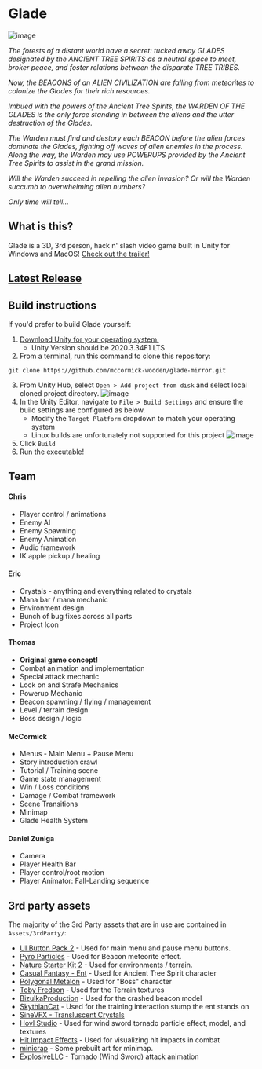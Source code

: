 # Glade

![image](https://user-images.githubusercontent.com/60236744/178626491-22030cd6-4e1c-4e34-b48a-cbdade6d27ab.png)

*The forests of a distant world have a secret: tucked away GLADES designated by the ANCIENT TREE SPIRITS as a neutral space to meet, broker peace, and foster relations between the disparate TREE TRIBES.*

*Now, the BEACONS of an ALIEN CIVILIZATION are falling from meteorites to colonize the Glades for their rich resources.*

*Imbued with the powers of the Ancient Tree Spirits, the WARDEN OF THE GLADES is the only force standing in between the aliens and the utter destruction of the Glades.*

*The Warden must find and destory each BEACON before the alien forces dominate the Glades, fighting off waves of alien enemies in the process. Along the way, the Warden may use POWERUPS provided by the Ancient Tree Spirits to assist in the grand mission.*

*Will the Warden succeed in repelling the alien invasion? Or will the Warden succumb to overwhelming alien numbers?*

*Only time will tell...*

## What is this?

Glade is a 3D, 3rd person, hack n' slash video game built in Unity for Windows and MacOS! [Check out the trailer!](https://www.youtube.com/watch?v=kh6KTAF7tVc)

## [Latest Release](https://github.com/mccormick-wooden/glade/releases/tag/latest)

## Build instructions

If you'd prefer to build Glade yourself:

1. [Download Unity for your operating system.](https://unity.com/download)
   - Unity Version should be 2020.3.34F1 LTS
2. From a terminal, run this command to clone this repository:
```
git clone https://github.com/mccormick-wooden/glade-mirror.git
```
3. From Unity Hub, select `Open > Add project from disk` and select local cloned project directory.
![image](https://user-images.githubusercontent.com/60236744/178601965-42d9025b-6b65-4a36-ace0-e89d634ff3d4.png)
4. In the Unity Editor, navigate to `File > Build Settings` and ensure the build settings are configured as below.
   - Modify the `Target Platform` dropdown to match your operating system
   - Linux builds are unfortunately not supported for this project
![image](https://user-images.githubusercontent.com/60236744/178602025-e51007af-91de-438a-816f-ca437be2bbb2.png)
5. Click `Build`
6. Run the executable!


## Team

#### Chris
- Player control / animations
- Enemy AI
- Enemy Spawning
- Enemy Animation
- Audio framework
- IK apple pickup / healing

#### Eric
- Crystals - anything and everything related to crystals
- Mana bar / mana mechanic
- Environment design
- Bunch of bug fixes across all parts
- Project Icon

#### Thomas
- **Original game concept!**
- Combat animation and implementation
- Special attack mechanic
- Lock on and Strafe Mechanics
- Powerup Mechanic
- Beacon spawning / flying / management
- Level / terrain design
- Boss design / logic

#### McCormick
- Menus - Main Menu + Pause Menu
- Story introduction crawl
- Tutorial / Training scene
- Game state management
- Win / Loss conditions
- Damage / Combat framework
- Scene Transitions
- Minimap
- Glade Health System

#### Daniel Zuniga
- Camera
- Player Health Bar
- Player control/root motion
- Player Animator: Fall-Landing sequence


## 3rd party assets

The majority of the 3rd Party assets that are in use are contained in `Assets/3rdParty/`:

- [UI Button Pack 2](https://assetstore.unity.com/packages/2d/gui/icons/ui-button-pack-2-1200-button-130422) - Used for main menu and pause menu buttons.
- [Pyro Particles](https://assetstore.unity.com/packages/vfx/particles/fire-explosions/fire-spell-effects-36825) - Used for Beacon meteorite effect.
- [Nature Starter Kit 2](https://assetstore.unity.com/packages/3d/environments/nature-starter-kit-2-52977) - Used for environments / terrain.
- [Casual Fantasy - Ent](https://assetstore.unity.com/packages/3d/characters/creatures/ent-casual-fantasy-206323) - Used for Ancient Tree Spirit character
- [Polygonal Metalon](https://assetstore.unity.com/packages/3d/characters/creatures/meshtint-free-polygonal-metalon-151383) - Used for "Boss" character
- [Toby Fredson](https://assetstore.unity.com/publishers/11721) - Used for the Terrain textures
- [BizulkaProduction](https://assetstore.unity.com/packages/3d/characters/creatures/fuga-spiders-with-destructible-eggs-and-mummy-151921) - Used for the crashed beacon model
- [SkythianCat](https://assetstore.unity.com/packages/3d/environments/hand-painted-nature-kit-lite-69220#description) - Used for the training interaction stump the ent stands on
- [SineVFX - Transluscent Crystals](https://assetstore.unity.com/packages/3d/environments/fantasy/translucent-crystals-106274)
- [Hovl Studio](https://assetstore.unity.com/packages/vfx/particles/spells/epic-toon-vfx-2-157651) - Used for wind sword tornado particle effect, model, and textures
- [Hit Impact Effects](https://assetstore.unity.com/packages/vfx/particles/hit-impact-effects-free-218385) - Used for visualizing hit impacts in combat
- [minicrap](https://github.com/Srfigie/Unity-3d-TopDownMovement) - Some prebuilt art for minimap.
- [ExplosiveLLC](https://assetstore.unity.com/packages/3d/animations/warrior-pack-bundle-1-free-36405) - Tornado (Wind Sword) attack animation
